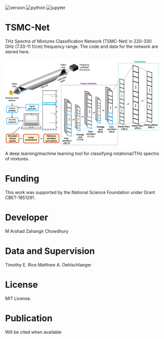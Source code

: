 
![version](https://img.shields.io/badge/Version-v1.0.0-blue.svg?style=plastic)
![python](https://img.shields.io/badge/Python-3776AB?style=for-the-badge&logo=python&logoColor=white)
![jupyter](https://img.shields.io/badge/Made%20with-Jupyter-orange?style=for-the-badge&logo=Jupyter)

# TSMC-Net
THz Spectra of Mixtures Classification Network (TSMC-Net) in 220-330 GHz (7.33-11 1/cm) frequency range. The code and data for the network are stored here.




<p align="center">
  <img width="750" src="imgs/TSMC-Net.png">
</p>

A deep learning/machine learning tool for classifying rotational/THz spectra of mixtures.

# Funding

This work was supported by the National Science Foundation under Grant CBET-1851291.

# Developer

M Arshad Zahangir Chowdhury

# Data and Supervision

Timothy E. Rice
Matthew A. Oehlschlaeger

# License

MIT License.

# Publication
Will be cited when available

